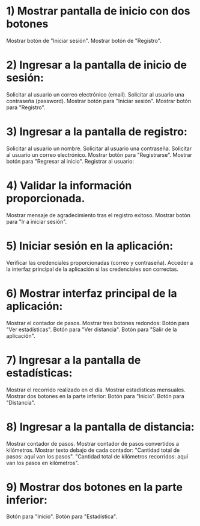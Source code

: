# 1) Mostrar pantalla de inicio con dos botones
Mostrar botón de "Iniciar sesión".
Mostrar botón de "Registro".

# 2) Ingresar a la pantalla de inicio de sesión:
Solicitar al usuario un correo electrónico (email).
Solicitar al usuario una contraseña (password).
Mostrar botón para "Iniciar sesión".
Mostrar botón para "Registro".

# 3) Ingresar a la pantalla de registro:
Solicitar al usuario un nombre.
Solicitar al usuario una contraseña.
Solicitar al usuario un correo electrónico.
Mostrar botón para "Registrarse".
Mostrar botón para "Regresar al inicio".
Registrar al usuario:

# 4) Validar la información proporcionada.
Mostrar mensaje de agradecimiento tras el registro exitoso.
Mostrar botón para "Ir a iniciar sesión".

# 5) Iniciar sesión en la aplicación:
Verificar las credenciales proporcionadas (correo y contraseña).
Acceder a la interfaz principal de la aplicación si las credenciales son correctas.

# 6) Mostrar interfaz principal de la aplicación:
Mostrar el contador de pasos.
Mostrar tres botones redondos:
Botón para "Ver estadísticas".
Botón para "Ver distancia".
Botón para "Salir de la aplicación".

# 7) Ingresar a la pantalla de estadísticas:
Mostrar el recorrido realizado en el día.
Mostrar estadísticas mensuales.
Mostrar dos botones en la parte inferior:
Botón para "Inicio".
Botón para "Distancia".

# 8) Ingresar a la pantalla de distancia:
Mostrar contador de pasos.
Mostrar contador de pasos convertidos a kilómetros.
Mostrar texto debajo de cada contador:
"Cantidad total de pasos: aquí van los pasos".
"Cantidad total de kilómetros recorridos: aquí van los pasos en kilómetros".
# 9) Mostrar dos botones en la parte inferior:
Botón para "Inicio".
Botón para "Estadística".
